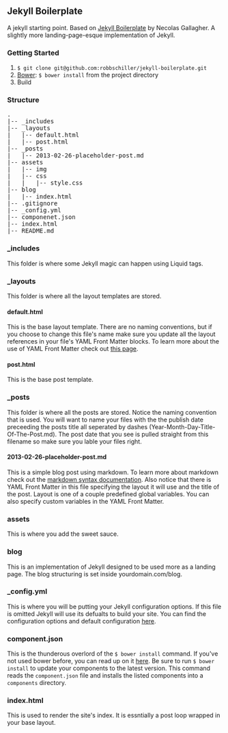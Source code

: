 ## Jekyll Boilerplate ##

A jekyll starting point. Based on [Jekyll Boilerplate](https://github.com/necolas/jekyll-boilerplate) by Necolas Gallagher. A slightly more landing-page-esque implementation of Jekyll.

### Getting Started ###

1. `$ git clone git@github.com:robbschiller/jekyll-boilerplate.git`
2. [Bower](http://twitter.github.com/bower): `$ bower install` from the project directory
3. Build

### Structure ###
<pre>
.
|-- _includes
|-- _layouts
|   |-- default.html
|   |-- post.html
|-- _posts
|   |-- 2013-02-26-placeholder-post.md
|-- assets
|   |-- img
|   |-- css
|   |   |-- style.css
|-- blog
|   |-- index.html
|-- .gitignore
|-- _config.yml
|-- componenet.json
|-- index.html
|-- README.md
</pre>

### _includes ###
This folder is where some Jekyll magic can happen using Liquid tags.

### _layouts ###
This folder is where all the layout templates are stored.

#### default.html ####
This is the base layout template. There are no naming conventions, but if you choose to change this file's name make sure you update all the layout references in your file's YAML Front Matter blocks. To learn more about the use of YAML Front Matter check out [this page](https://github.com/mojombo/jekyll/wiki/yaml-front-matter).

#### post.html ####
This is the base post template.

### _posts ###
This folder is where all the posts are stored. Notice the naming convention that is used. You will want to name your files with the the publish date preceeding the posts title all seperated by dashes (Year-Month-Day-Title-Of-The-Post.md). The post date that you see is pulled straight from this filename so make sure you lable your files right.

#### 2013-02-26-placeholder-post.md ####
This is a simple blog post using markdown. To learn more about markdown check out the [markdown syntax documentation](http://daringfireball.net/projects/markdown/syntax). Also notice that there is YAML Front Matter in this file specifying the layout it will use and the title of the post. Layout is one of a couple predefined global variables. You can also specify custom variables in the YAML Front Matter.

### assets ###
This is where you add the sweet sauce.

### blog ###
This is an implementation of Jekyll designed to be used more as a landing page. The blog structuring is set inside yourdomain.com/blog.

### _config.yml ###
This is where you will be putting your Jekyll configuration options. If this file is omitted Jekyll will use its defualts to build your site. You can find the configuration options and default configuration [here](https://github.com/mojombo/jekyll/wiki/configuration).

### component.json ###
This is the thunderous overlord of the `$ bower install` command. If you've not used bower before, you can read up on it [here](http://twitter.github.com/bower). Be sure to run `$ bower install` to update your components to the latest version. This command reads the `component.json` file and installs the listed components into a `components` directory.

### index.html ###
This is used to render the site's index. It is essntially a post loop wrapped in your base layout.